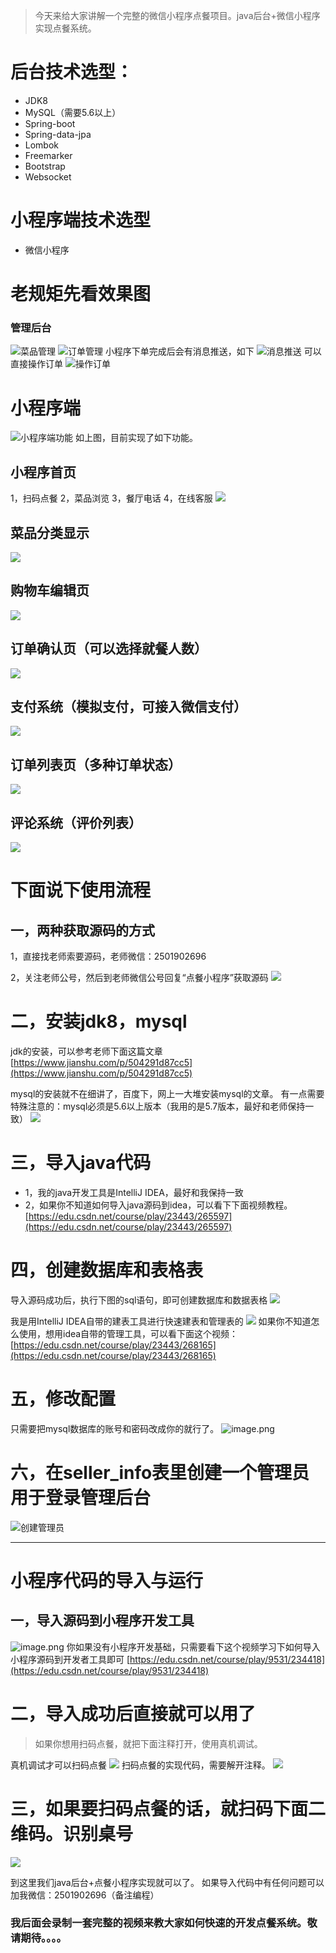 > 今天来给大家讲解一个完整的微信小程序点餐项目。java后台+微信小程序实现点餐系统。

# 后台技术选型：
- JDK8
- MySQL（需要5.6以上）
- Spring-boot
- Spring-data-jpa
- Lombok
- Freemarker
- Bootstrap
- Websocket

# 小程序端技术选型
- 微信小程序

# 老规矩先看效果图
### 管理后台
![菜品管理](https://imgconvert.csdnimg.cn/aHR0cHM6Ly91cGxvYWQtaW1hZ2VzLmppYW5zaHUuaW8vdXBsb2FkX2ltYWdlcy82MjczNzEzLTkyODAxNzI3OGY0NjVjYmQucG5n)
![订单管理](https://imgconvert.csdnimg.cn/aHR0cHM6Ly91cGxvYWQtaW1hZ2VzLmppYW5zaHUuaW8vdXBsb2FkX2ltYWdlcy82MjczNzEzLTRlZGVkZTMzZmFhN2VhNzIucG5n)
小程序下单完成后会有消息推送，如下
![消息推送](https://imgconvert.csdnimg.cn/aHR0cHM6Ly91cGxvYWQtaW1hZ2VzLmppYW5zaHUuaW8vdXBsb2FkX2ltYWdlcy82MjczNzEzLTIzOTFhODMwOTE3NDA5OTEucG5n)
可以直接操作订单
![操作订单](https://imgconvert.csdnimg.cn/aHR0cHM6Ly91cGxvYWQtaW1hZ2VzLmppYW5zaHUuaW8vdXBsb2FkX2ltYWdlcy82MjczNzEzLTViMjViZDFlNTY5MTEzZTMucG5n)

# 小程序端
![小程序端功能](https://imgconvert.csdnimg.cn/aHR0cHM6Ly91cGxvYWQtaW1hZ2VzLmppYW5zaHUuaW8vdXBsb2FkX2ltYWdlcy82MjczNzEzLThkNmMyYjgxNzAxZDMyY2QucG5n)
如上图，目前实现了如下功能。

## 小程序首页
1，扫码点餐
2，菜品浏览
3，餐厅电话
4，在线客服
![](https://imgconvert.csdnimg.cn/aHR0cHM6Ly91cGxvYWQtaW1hZ2VzLmppYW5zaHUuaW8vdXBsb2FkX2ltYWdlcy82MjczNzEzLTQxMGQ5M2Q1Y2E5ZDBkYjUucG5n)
## 菜品分类显示
![](https://imgconvert.csdnimg.cn/aHR0cHM6Ly91cGxvYWQtaW1hZ2VzLmppYW5zaHUuaW8vdXBsb2FkX2ltYWdlcy82MjczNzEzLThjMDM1Y2Q4MTI0M2E5YmEucG5n)

## 购物车编辑页
![](https://imgconvert.csdnimg.cn/aHR0cHM6Ly91cGxvYWQtaW1hZ2VzLmppYW5zaHUuaW8vdXBsb2FkX2ltYWdlcy82MjczNzEzLWJlNGNhZTBlMTFlYzJhMTcucG5n)

## 订单确认页（可以选择就餐人数）
![](https://imgconvert.csdnimg.cn/aHR0cHM6Ly91cGxvYWQtaW1hZ2VzLmppYW5zaHUuaW8vdXBsb2FkX2ltYWdlcy82MjczNzEzLTM0MDAxN2MxMjZmMmRiZjAucG5n)
## 支付系统（模拟支付，可接入微信支付）
![](https://imgconvert.csdnimg.cn/aHR0cHM6Ly91cGxvYWQtaW1hZ2VzLmppYW5zaHUuaW8vdXBsb2FkX2ltYWdlcy82MjczNzEzLTA1NThjMDk2MDcyZDgzYjgucG5n)

## 订单列表页（多种订单状态）
![](https://imgconvert.csdnimg.cn/aHR0cHM6Ly91cGxvYWQtaW1hZ2VzLmppYW5zaHUuaW8vdXBsb2FkX2ltYWdlcy82MjczNzEzLWI5YjE2YjE0M2FkNWM2MGYucG5n)

## 评论系统（评价列表）
![](https://imgconvert.csdnimg.cn/aHR0cHM6Ly91cGxvYWQtaW1hZ2VzLmppYW5zaHUuaW8vdXBsb2FkX2ltYWdlcy82MjczNzEzLTFlYWIxNWQxMjBhNDI1MzcucG5n)


# 下面说下使用流程
## 一，两种获取源码的方式
1，直接找老师索要源码，老师微信：2501902696

2，关注老师公号，然后到老师微信公号回复“点餐小程序”获取源码
![](https://imgconvert.csdnimg.cn/aHR0cHM6Ly91cGxvYWQtaW1hZ2VzLmppYW5zaHUuaW8vdXBsb2FkX2ltYWdlcy82MjczNzEzLTViNzA1Zjk1MGEzNWM1MDEucG5n)


# 二，安装jdk8，mysql
jdk的安装，可以参考老师下面这篇文章
[https://www.jianshu.com/p/504291d87cc5](https://www.jianshu.com/p/504291d87cc5)

mysql的安装就不在细讲了，百度下，网上一大堆安装mysql的文章。
有一点需要特殊注意的：mysql必须是5.6以上版本（我用的是5.7版本，最好和老师保持一致）
![](https://imgconvert.csdnimg.cn/aHR0cHM6Ly91cGxvYWQtaW1hZ2VzLmppYW5zaHUuaW8vdXBsb2FkX2ltYWdlcy82MjczNzEzLTc5NzMxOWNjMzgyY2Q1MjMucG5n)

# 三，导入java代码
- 1，我的java开发工具是IntelliJ IDEA，最好和我保持一致
- 2，如果你不知道如何导入java源码到idea，可以看下下面视频教程。
[https://edu.csdn.net/course/play/23443/265597](https://edu.csdn.net/course/play/23443/265597)


# 四，创建数据库和表格表
导入源码成功后，执行下图的sql语句，即可创建数据库和数据表格
![](https://imgconvert.csdnimg.cn/aHR0cHM6Ly91cGxvYWQtaW1hZ2VzLmppYW5zaHUuaW8vdXBsb2FkX2ltYWdlcy82MjczNzEzLTQ0YzQwZTUzZDRkMTkxZjEucG5n)

我是用IntelliJ IDEA自带的建表工具进行快速建表和管理表的
![](https://imgconvert.csdnimg.cn/aHR0cHM6Ly91cGxvYWQtaW1hZ2VzLmppYW5zaHUuaW8vdXBsb2FkX2ltYWdlcy82MjczNzEzLWYyNGE0OTE2NGQ5MDcwNWMucG5n)
如果你不知道怎么使用，想用idea自带的管理工具，可以看下面这个视频：
[https://edu.csdn.net/course/play/23443/268165](https://edu.csdn.net/course/play/23443/268165)

# 五，修改配置
只需要把mysql数据库的账号和密码改成你的就行了。
![image.png](https://imgconvert.csdnimg.cn/aHR0cHM6Ly91cGxvYWQtaW1hZ2VzLmppYW5zaHUuaW8vdXBsb2FkX2ltYWdlcy82MjczNzEzLThiOWI4M2ZiYWY0ZmRlMjcucG5n)
# 六，在seller_info表里创建一个管理员用于登录管理后台
![创建管理员](https://imgconvert.csdnimg.cn/aHR0cHM6Ly91cGxvYWQtaW1hZ2VzLmppYW5zaHUuaW8vdXBsb2FkX2ltYWdlcy82MjczNzEzLTA5ZTBiOWM0YjMyOWQwMmMucG5n)

---
# 小程序代码的导入与运行
##  一，导入源码到小程序开发工具
![image.png](https://imgconvert.csdnimg.cn/aHR0cHM6Ly91cGxvYWQtaW1hZ2VzLmppYW5zaHUuaW8vdXBsb2FkX2ltYWdlcy82MjczNzEzLTc4YTJlNTU2YjFhNjU3MjYucG5n)
你如果没有小程序开发基础，只需要看下这个视频学习下如何导入小程序源码到开发者工具即可
[https://edu.csdn.net/course/play/9531/234418](https://edu.csdn.net/course/play/9531/234418)

# 二，导入成功后直接就可以用了
> 如果你想用扫码点餐，就把下面注释打开，使用真机调试。

真机调试才可以扫码点餐
![](https://imgconvert.csdnimg.cn/aHR0cHM6Ly91cGxvYWQtaW1hZ2VzLmppYW5zaHUuaW8vdXBsb2FkX2ltYWdlcy82MjczNzEzLTVlNGI5MWNhYTY4ZTAxNDgucG5n)
扫码点餐的实现代码，需要解开注释。
![](https://imgconvert.csdnimg.cn/aHR0cHM6Ly91cGxvYWQtaW1hZ2VzLmppYW5zaHUuaW8vdXBsb2FkX2ltYWdlcy82MjczNzEzLTI2MzdlNmJkOTA0ZWVjMGIucG5n)

# 三，如果要扫码点餐的话，就扫码下面二维码。识别桌号
![](https://imgconvert.csdnimg.cn/aHR0cHM6Ly91cGxvYWQtaW1hZ2VzLmppYW5zaHUuaW8vdXBsb2FkX2ltYWdlcy82MjczNzEzLWMzMGU4OTk3ZTg1MzQxYmYucG5n)

到这里我们java后台+点餐小程序实现就可以了。
如果导入代码中有任何问题可以加我微信：2501902696（备注编程）

### 我后面会录制一套完整的视频来教大家如何快速的开发点餐系统。敬请期待。。。。









